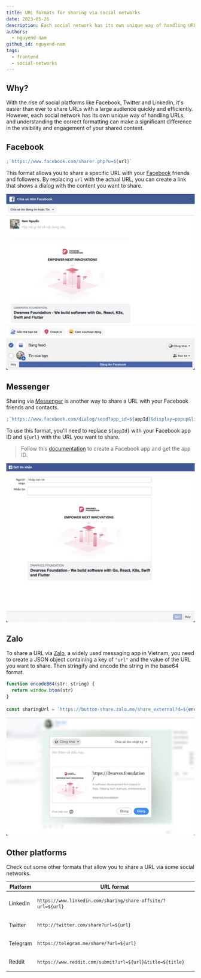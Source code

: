 ```yaml
---
title: URL formats for sharing via social networks
date: 2023-05-26
description: Each social network has its own unique way of handling URLs, and understanding the correct formatting can make a significant difference in the visibility and engagement of your shared content.
authors:
  - nguyend-nam
github_id: nguyend-nam
tags:
  - frontend
  - social-networks
---
```


## Why?

With the rise of social platforms like Facebook, Twitter and LinkedIn, it's easier than ever to share URLs with a large audience quickly and efficiently. However, each social network has its own unique way of handling URLs, and understanding the correct formatting can make a significant difference in the visibility and engagement of your shared content.

## Facebook

```javascript
;`https://www.facebook.com/sharer.php?u=${url}`
```

This format allows you to share a specific URL with your [Facebook](https://about.meta.com/technologies/facebook-app/) friends and followers. By replacing `url` with the actual URL, you can create a link that shows a dialog with the content you want to share.

![](assets/url-formats-for-sharing-via-social-networks_hmijfth.webp)

## Messenger

Sharing via [Messenger](https://about.meta.com/technologies/messenger/) is another way to share a URL with your Facebook friends and contacts.

```javascript
;`https://www.facebook.com/dialog/send?app_id=${appId}&display=popup&link=${url}&redirect_uri=${url}`
```

To use this format, you'll need to replace `${appId}` with your Facebook app ID and `${url}` with the URL you want to share.

> Follow this [documentation](https://developers.facebook.com/docs/development/create-an-app) to create a Facebook app and get the app ID.

![](assets/url-formats-for-sharing-via-social-networks_yrq15em.webp)

## Zalo

To share a URL via [Zalo](https://zalo.me/pc), a widely used messaging app in Vietnam, you need to create a JSON object containing a key of `"url"` and the value of the URL you want to share. Then stringify and encode the string in the base64 format.

```javascript
function encodeB64(str: string) {
  return window.btoa(str)
}

const sharingUrl = `https://button-share.zalo.me/share_external?d=${encodeB64(JSON.stringify({ url }))}`
```

![](assets/url-formats-for-sharing-via-social-networks_5gtifrk.webp)

## Other platforms

Check out some other formats that allow you to share a URL via some social networks.

| Platform | URL format                                                              |
| -------- | ----------------------------------------------------------------------- |
| LinkedIn | <pre>`https://www.linkedin.com/sharing/share-offsite/?url=${url}`</pre> |
| Twitter  | <pre>`http://twitter.com/share?url=${url}`</pre>                        |
| Telegram | <pre>`https://telegram.me/share/?url=${url}`</pre>                      |
| Reddit   | <pre>`https://www.reddit.com/submit?url=${url}&title=${title}`</pre>    |

